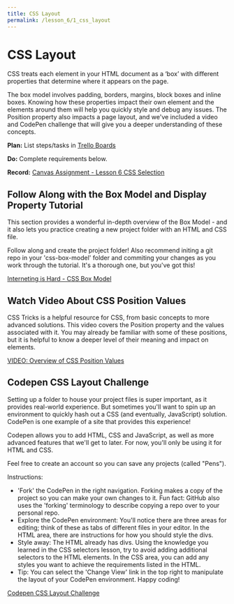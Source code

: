```yaml
---
title: CSS Layout
permalink: /lesson_6/1_css_layout
---
```


# CSS Layout

CSS treats each element in your HTML document as a ‘box’ with different properties that determine where it appears on the page.

The box model involves padding, borders, margins, block boxes and inline boxes. Knowing how these properties impact their own element and the elements around them will help you quickly style and debug any issues. The Position property also impacts a page layout, and we've included a video and CodePen challenge that will give you a deeper understanding of these concepts.

**Plan:** List steps/tasks in [Trello Boards](https://trello.com/cg_webdev_ss_2018)

**Do:** Complete requirements below.

**Record:** [Canvas Assignment - Lesson 6 CSS Selection](https://learn.launchcode.org/courses/131/assignments/7008)

## Follow Along with the Box Model and Display Property Tutorial

This section provides a wonderful in-depth overview of the Box Model - and it also lets you practice creating a new project folder with an HTML and CSS file.

Follow along and create the project folder! Also recommend initing a git repo in your 'css-box-model' folder and commiting your changes as you work through the tutorial. It's a thorough one, but you've got this!

[Interneting is Hard - CSS Box Model](https://internetingishard.com/html-and-css/css-box-model/)

## Watch Video About CSS Position Values

CSS Tricks is a helpful resource for CSS, from basic concepts to more advanced solutions. This video covers the Position property and the values associated with it. You may already be familiar with some of these positions, but it is helpful to know a deeper level of their meaning and impact on elements.

[VIDEO: Overview of CSS Position Values](https://css-tricks.com/video-screencasts/110-quick-overview-of-css-position-values/)

## Codepen CSS Layout Challenge

Setting up a folder to house your project files is super important, as it provides real-world experience. But sometimes you'll want to spin up an environment to quickly hash out a CSS (and eventually, JavaScript) solution. CodePen is one example of a site that provides this experience!

Codepen allows you to add HTML, CSS and JavaScript, as well as more advanced features that we'll get to later. For now, you'll only be using it for HTML and CSS.

Feel free to create an account so you can save any projects (called "Pens").

Instructions:

- 'Fork' the CodePen in the right navigation. Forking makes a copy of the project so you can make your own changes to it. Fun fact: GitHub also uses the 'forking' terminology to describe copying a repo over to your personal repo.
- Explore the CodePen environment: You'll notice there are three areas for editing; think of these as tabs of different files in your editor. In the HTML area, there are instructions for how you should style the divs.
- Style away: The HTML already has divs. Using the knowledge you learned in the CSS selectors lesson, try to avoid adding additional selectors to the HTML elements. In the CSS area, you can add any styles you want to achieve the requirements listed in the HTML.
- Tip: You can select the 'Change View' link in the top right to manipulate the layout of your CodePen environment. Happy coding!

[Codepen CSS Layout Challenge](https://codepen.io/lincolnwisely/pen/bjmWQo)
